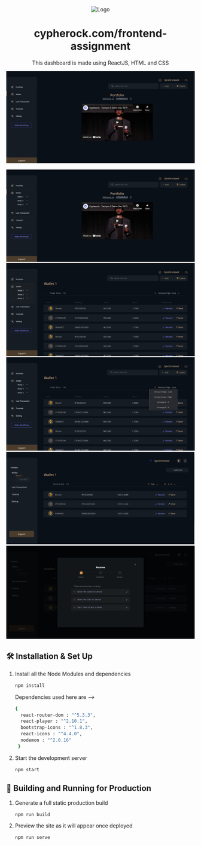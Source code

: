 <div align="center">
  <img alt="Logo" src="https://res.cloudinary.com/crunchbase-production/image/upload/c_lpad,h_256,w_256,f_auto,q_auto:eco,dpr_1/e9afedb50d8b318b3299" width="250" />
</div>

<h1 align="center">
  cypherock.com/frontend-assignment
</h1>
<p align="center">
  This dashboard is made using ReactJS, HTML and CSS
</p>


![image1](https://raw.githubusercontent.com/Sayan-Maity/Cypherock-Tutorial/main/src/assets/readmeImages/image1.jpg) 





![image2](https://raw.githubusercontent.com/Sayan-Maity/Cypherock-Tutorial/main/src/assets/readmeImages/image2.jpg)
![image3](https://raw.githubusercontent.com/Sayan-Maity/Cypherock-Tutorial/main/src/assets/readmeImages/image3.jpg)
![image4](https://raw.githubusercontent.com/Sayan-Maity/Cypherock-Tutorial/main/src/assets/readmeImages/image4.jpg)
![image5](https://raw.githubusercontent.com/Sayan-Maity/Cypherock-Tutorial/main/src/assets/readmeImages/image5.jpg)
![image6](https://raw.githubusercontent.com/Sayan-Maity/Cypherock-Tutorial/main/src/assets/readmeImages/image6.jpg)

## 🛠 Installation & Set Up

1. Install all the Node Modules and dependencies

   ```sh
   npm install 
   ```
   Dependencies used here are -->
   ```sh
   { 
     react-router-dom : "^5.3.3",
     react-player : "^2.10.1",
     bootstrap-icons : "^1.8.3",
     react-icons : "^4.4.0",
     nodemon : "^2.0.16"
    }
   ```

4. Start the development server

   ```sh
   npm start
   ```

## 🚀 Building and Running for Production

1. Generate a full static production build

   ```sh
   npm run build
   ```

1. Preview the site as it will appear once deployed

   ```sh
   npm run serve
   ```
